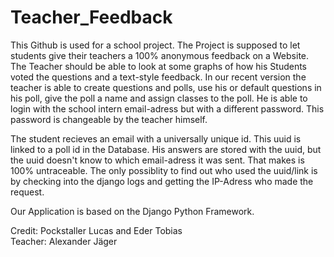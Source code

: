 # Teacher_Feedback

This Github is used for a school project.
The Project is supposed to let students give their teachers a 100% anonymous feedback on a Website.
The Teacher should be able to look at some graphs of how his Students voted the questions and a text-style feedback.
In our recent version the teacher is able to create questions and polls, use his or default questions in his poll, give the poll a name and assign classes to the poll.
He is able to login with the school intern email-adress but with a different password. This password is changeable by the teacher himself.

The student recieves an email with a universally unique id. This uuid is linked to a poll id in the Database.
His answers are stored with the uuid, but the uuid doesn't know to which email-adress it was sent. That makes is 100% untraceable.
The only possiblity to find out who used the uuid/link is by checking into the django logs and getting the IP-Adress who made the request.


Our Application is based on the Django Python Framework.  
  
Credit: Pockstaller Lucas and Eder Tobias  
Teacher: Alexander Jäger
